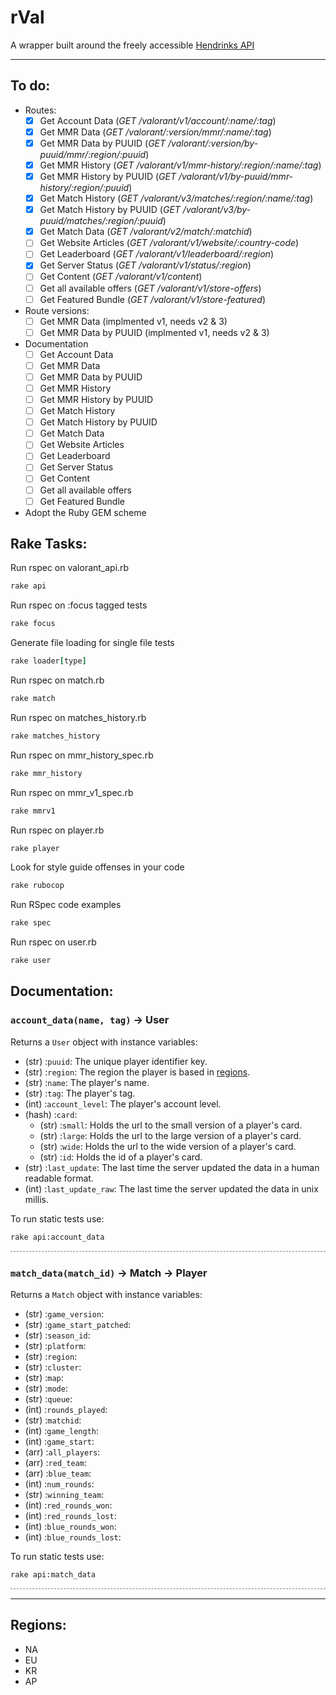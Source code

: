 # rVal

A wrapper built around the freely accessible [Hendrinks API](https://docs.henrikdev.xyz/valorant.html)

---


## To do:


- Routes:
  - [x] Get Account Data (_GET /valorant/v1/account/:name/:tag_)
  - [x] Get MMR Data (_GET /valorant/:version/mmr/:name/:tag_)
  - [x] Get MMR Data by PUUID (_GET /valorant/:version/by-puuid/mmr/:region/:puuid_)
  - [x] Get MMR History (_GET /valorant/v1/mmr-history/:region/:name/:tag_)
  - [x] Get MMR History by PUUID (_GET /valorant/v1/by-puuid/mmr-history/:region/:puuid_)
  - [x] Get Match History (_GET /valorant/v3/matches/:region/:name/:tag_)
  - [x] Get Match History by PUUID (_GET /valorant/v3/by-puuid/matches/:region/:puuid_)
  - [x] Get Match Data (_GET /valorant/v2/match/:matchid_)
  - [ ] Get Website Articles (_GET /valorant/v1/website/:country-code_)
  - [ ] Get Leaderboard (_GET /valorant/v1/leaderboard/:region_)
  - [x] Get Server Status (_GET /valorant/v1/status/:region_)
  - [ ] Get Content (_GET /valorant/v1/content_)
  - [ ] Get all available offers (_GET /valorant/v1/store-offers_)
  - [ ] Get Featured Bundle (_GET /valorant/v1/store-featured_)

- Route versions:
  - [ ] Get MMR Data (implmented v1, needs v2 & 3)
  - [ ] Get MMR Data by PUUID (implmented v1, needs v2 & 3)

- Documentation
  - [ ] Get Account Data
  - [ ] Get MMR Data
  - [ ] Get MMR Data by PUUID
  - [ ] Get MMR History
  - [ ] Get MMR History by PUUID
  - [ ] Get Match History
  - [ ] Get Match History by PUUID
  - [ ] Get Match Data
  - [ ] Get Website Articles
  - [ ] Get Leaderboard
  - [ ] Get Server Status
  - [ ] Get Content
  - [ ] Get all available offers
  - [ ] Get Featured Bundle

- Adopt the Ruby GEM scheme

## Rake Tasks:

Run rspec on valorant_api.rb
```ruby
rake api
```

Run rspec on :focus tagged tests
```ruby
rake focus
```

Generate file loading for single file tests
```ruby
rake loader[type]
```

Run rspec on match.rb
```ruby
rake match
```

Run rspec on matches_history.rb
```ruby
rake matches_history
```

Run rspec on mmr_history_spec.rb
```ruby
rake mmr_history
```

Run rspec on mmr_v1_spec.rb
```ruby
rake mmrv1
```

Run rspec on player.rb
```ruby
rake player
```

Look for style guide offenses in your code
```ruby
rake rubocop
```

Run RSpec code examples
```ruby
rake spec
```

Run rspec on user.rb
```ruby
rake user
```

## Documentation:

### `account_data(name, tag)` → User

Returns a `User` object with instance variables:

- (str) :`puuid`: The unique player identifier key.
- (str) :`region`: The region the player is based in [regions](#regions).
- (str) :`name`: The player's name.
- (str) :`tag`: The player's tag.
- (int) :`account_level`: The player's account level.
- (hash) :`card`: 
  - (str) :`small`: Holds the url to the small version of a player's card.
  - (str) :`large`: Holds the url to the large version of a player's card.
  - (str) :`wide`: Holds the url to the wide version of a player's card.
  - (str) :`id`: Holds the id of a player's card.
- (str) :`last_update`: The last time the server updated the data in a human readable format.
- (int) :`last_update_raw`: The last time the server updated the data in unix millis.

To run static tests use: 
```sh 
rake api:account_data
```
<hr style="border-top: 1px dashed gray; background-color: transparent;" />

### `match_data(match_id)` → Match → Player

Returns a `Match` object with instance variables:

- (str) :`game_version`: 
- (str) :`game_start_patched`: 
- (str) :`season_id`: 
- (str) :`platform`: 
- (str) :`region`: 
- (str) :`cluster`: 
- (str) :`map`: 
- (str) :`mode`: 
- (str) :`queue`: 
- (int) :`rounds_played`: 
- (str) :`matchid`: 
- (int) :`game_length`: 
- (int) :`game_start`: 
- (arr) :`all_players`: 
- (arr) :`red_team`: 
- (arr) :`blue_team`: 
- (int) :`num_rounds`: 
- (str) :`winning_team`: 
- (int) :`red_rounds_won`: 
- (int) :`red_rounds_lost`: 
- (int) :`blue_rounds_won`: 
- (int) :`blue_rounds_lost`: 

To run static tests use: 
```sh 
rake api:match_data
```
<hr style="border-top: 1px dashed gray; background-color: transparent;" />



---

## Regions:

- NA
- EU
- KR
- AP